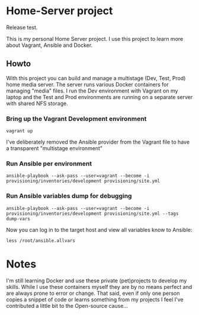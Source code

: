 # Home-Server project

Release test.

This is my personal Home Server project. I use this project to learn more about Vagrant, Ansible and Docker.

## Howto
With this project you can build and manage a multistage (Dev, Test, Prod) home media server. The server runs various Docker containers for managing "media" files. I run the Dev environment with Vagrant on my laptop and the Test and Prod environments are running on a separate server with shared NFS storage.

### Bring up the Vagrant Development environment
```
vagrant up
```
I've deliberately removed the Ansible provider from the Vagrant file to have a transparent "multistage environment"
### Run Ansible per environment
```
ansible-playbook --ask-pass --user=vagrant --become -i provisioning/inventories/development provisioning/site.yml
```
### Run Ansible variables dump for debugging
```
ansible-playbook --ask-pass --user=vagrant --become -i provisioning/inventories/development provisioning/site.yml --tags dump-vars
```
Now you can log in to the target host and view all variables know to Ansible:
```
less /root/ansible.allvars
```


# Notes
I'm still learning Docker and use these private (pet)projects to develop my skills.
While I use these containers myself they are by no means perfect and are always prone to error or change.
That said, even if only one person copies a snippet of code or learns something from my projects I feel I've contributed a little bit to the Open-source cause...
